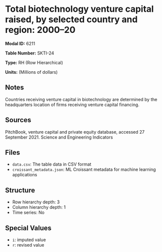 # Total biotechnology venture capital raised, by selected country and region: 2000–20

**Modal ID:** 6211

**Table Number:** SKTI-24

**Type:** RH (Row Hierarchical)

**Units:** (Millions of dollars)

## Notes

Countries receiving venture capital in biotechnology are determined by the headquarters location of firms receiving venture capital financing.

## Sources

PitchBook, venture capital and private equity database, accessed 27 September 2021. Science and Engineering Indicators

## Files

- `data.csv`: The table data in CSV format
- `croissant_metadata.json`: ML Croissant metadata for machine learning applications

## Structure

- Row hierarchy depth: 3
- Column hierarchy depth: 1
- Time series: No

## Special Values

- `i`: imputed value
- `r`: revised value
